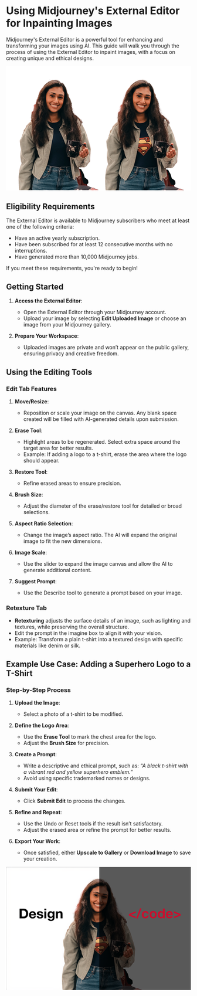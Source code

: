 # Using Midjourney's External Editor for Inpainting Images

Midjourney's External Editor is a powerful tool for enhancing and transforming your images using AI. This guide will walk you through the process of using the External Editor to inpaint images, with a focus on creating unique and ethical designs.

![Inpainting](https://github.com/nikbearbrown/Zebonastic.ai-Vol1-No1-Winter-2025/raw/1d3e43f388804b170c54a06d2017ef4df3bef3b0/Art/inpainting.png)


## **Eligibility Requirements**
The External Editor is available to Midjourney subscribers who meet at least one of the following criteria:
- Have an active yearly subscription.
- Have been subscribed for at least 12 consecutive months with no interruptions.
- Have generated more than 10,000 Midjourney jobs.

If you meet these requirements, you're ready to begin!


## **Getting Started**
1. **Access the External Editor**:
   - Open the External Editor through your Midjourney account.
   - Upload your image by selecting **Edit Uploaded Image** or choose an image from your Midjourney gallery.

2. **Prepare Your Workspace**:
   - Uploaded images are private and won’t appear on the public gallery, ensuring privacy and creative freedom.


## **Using the Editing Tools**
### **Edit Tab Features**
1. **Move/Resize**:
   - Reposition or scale your image on the canvas. Any blank space created will be filled with AI-generated details upon submission.

2. **Erase Tool**:
   - Highlight areas to be regenerated. Select extra space around the target area for better results.
   - Example: If adding a logo to a t-shirt, erase the area where the logo should appear.

3. **Restore Tool**:
   - Refine erased areas to ensure precision.

4. **Brush Size**:
   - Adjust the diameter of the erase/restore tool for detailed or broad selections.

5. **Aspect Ratio Selection**:
   - Change the image’s aspect ratio. The AI will expand the original image to fit the new dimensions.

6. **Image Scale**:
   - Use the slider to expand the image canvas and allow the AI to generate additional content.

7. **Suggest Prompt**:
   - Use the Describe tool to generate a prompt based on your image.


### **Retexture Tab**
- **Retexturing** adjusts the surface details of an image, such as lighting and textures, while preserving the overall structure.
- Edit the prompt in the imagine box to align it with your vision.
- Example: Transform a plain t-shirt into a textured design with specific materials like denim or silk.


## **Example Use Case: Adding a Superhero Logo to a T-Shirt**
### **Step-by-Step Process**
1. **Upload the Image**:
   - Select a photo of a t-shirt to be modified.
   
2. **Define the Logo Area**:
   - Use the **Erase Tool** to mark the chest area for the logo.
   - Adjust the **Brush Size** for precision.

3. **Create a Prompt**:
   - Write a descriptive and ethical prompt, such as:
     _“A black t-shirt with a vibrant red and yellow superhero emblem.”_
   - Avoid using specific trademarked names or designs.

4. **Submit Your Edit**:
   - Click **Submit Edit** to process the changes.

5. **Refine and Repeat**:
   - Use the Undo or Reset tools if the result isn’t satisfactory.
   - Adjust the erased area or refine the prompt for better results.

6. **Export Your Work**:
   - Once satisfied, either **Upscale to Gallery** or **Download Image** to save your creation.

![Cover](https://github.com/nikbearbrown/Zebonastic.ai-Vol1-No1-Winter-2025/raw/1d3e43f388804b170c54a06d2017ef4df3bef3b0/Art/cover.png)
